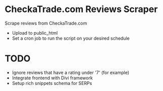# CheckaTrade.com Reviews Scraper
Scrape reviews from CheckaTrade.com

- Upload to public_html
- Set a cron job to run the script on your desired schedule

# TODO

- Ignore reviews that have a rating under '7' (for example)
- Integrate frontend with Divi framework
- Setup rich snippets schema for SERPs
